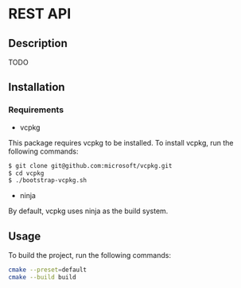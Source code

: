 # REST API

## Description
TODO

## Installation
### Requirements
* vcpkg
 
This package requires vcpkg to be installed. 
To install vcpkg, run the following commands:
```bash
$ git clone git@github.com:microsoft/vcpkg.git
$ cd vcpkg
$ ./bootstrap-vcpkg.sh
```
* ninja
 
By default, vcpkg uses ninja as the build system.
 
## Usage
To build the project, run the following commands:
```bash
cmake --preset=default
cmake --build build
```

